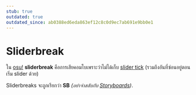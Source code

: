 ```yaml
---
stub: true
outdated: true
outdated_since: ab0388ed6eda863ef12c8c0d9ec7ab691e9bb0e1
---
```


# Sliderbreak

ใน [osu!](/wiki/Game_mode/osu!) **sliderbreak** คือการเสียคอมโบเพราะว่าไม่ได้เก็บ [slider tick](/wiki/Beatmapping/Slider_tick) (รวมถึงอันที่ซ่อนอยู่ตอนเริ่ม slider ด้วย)

Sliderbreaks จะถูกเรียกว่า **SB** *(อย่าจำสลับกับ [Storyboards](/wiki/Storyboard))*.
